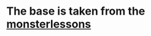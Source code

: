 # The base is taken from the [monsterlessons](https://monsterlessons.com/project/series/internet-magazin-na-reactredux) #
